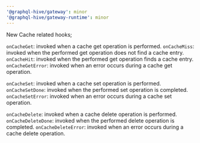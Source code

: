 ```yaml
---
'@graphql-hive/gateway': minor
'@graphql-hive/gateway-runtime': minor
---
```


New Cache related hooks;

`onCacheGet`: invoked when a cache get operation is performed.
`onCacheMiss`: invoked when the performed get operation does not find a cache entry.
`onCacheHit`: invoked when the performed get operation finds a cache entry.
`onCacheGetError`: invoked when an error occurs during a cache get operation.

`onCacheSet`: invoked when a cache set operation is performed.
`onCacheSetDone`: invoked when the performed set operation is completed.
`onCacheSetError`: invoked when an error occurs during a cache set operation.

`onCacheDelete`: invoked when a cache delete operation is performed.
`onCacheDeleteDone`: invoked when the performed delete operation is completed.
`onCacheDeleteError`: invoked when an error occurs during a cache delete operation.
